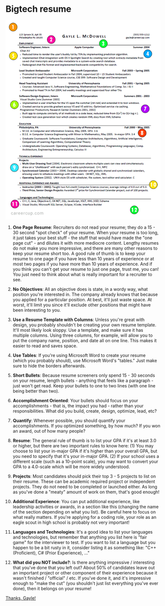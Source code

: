 # Bigtech resume

![Bigtech resume](./images/bigtech-resume.gif)

1. **One Page Resume**: Recruiters do not read your resume; they do a 15 - 30 second "spot check" of your resume. When your resume is too long, it just takes your best stuff - the stuff that would have made the "one page cut" - and dilutes it with more mediocre content. Lengthy resumes do not make you more impressive, and there are many other reasons to keep your resume short too. A good rule of thumb is to keep your resume to one page if you have less than 10 years of experience or at most two pages if you have more than 10 years of experience. And if you think you can't get your resume to just one page, trust me, you can! You just need to think about what is really important for a recruiter to see.

2. **No Objectives**: All an objective does is state, in a wordy way, what position you're interested in. The company already knows that because you applied for a particular position. At best, it'll just waste space. At worst, it'll limit you since it'll exclude other positions that might have been interesting to you.

3. **Use a Resume Template with Columns**: Unless you're great with design, you probably shouldn't be creating your own resume template. It'll most likely look sloppy. Use a template, and make sure it has multiple columns. Using three columns, for example, will allow you to put the company name, position, and date all on one line. This makes it easier to read and saves space.

4. **Use Tables**: If you're using Microsoft Word to create your resume (which you probably should), use Microsoft Word's "tables." Just make sure to hide the borders afterwards.

5. **Short Bullets**: Because resume screeners only spend 15 - 30 seconds on your resume, length bullets - anything that feels like a paragraph - just won't get read. Keep your bullets to one to two lines (with one line being better than two).

6. **Accomplishment Oriented**: Your bullets should focus on your accomplishments - that is, the impact you had - rather than your responsibilities. What did you build, create, design, optimize, lead, etc?

7. **Quantify**: Whenever possible, you should quantify your accomplishments. If you optimized something, by how much? If you won an award, out of how many people?

8. **Resume**: The general rule of thumb is to list your GPA if it's at least 3.0 or higher, but there are two important rules to know here: (1) You may choose to list your in-major GPA if it's higher than your overall GPA, but you need to specify that it's your in-major GPA. (2) If your school uses a different scale (such as a 10-point scale), you may want to convert your GPA to a 4.0-scale which will be more widely understood.

9. **Projects**: Most candidates should pick their top 3 - 5 projects to list on their resume. These can be academic required project or independent projects. They do not need to be completed or launched either. As long as you've done a "meaty" amount of work on them, that's good enough!

10. **Additional Experience**: You can put additional experience, like leadership activities or awards, in a section like this (changing the name of the section depending on what you list). Be careful here to focus on what really matters. If you're applying for a coding role, your role as an eagle scout in high school is probably not very important!

11. **Languages and Technologies**: It's a good idea to list your languages and technologies, but remember that anything you list here is "fair game" for the interviewer to test. If you want to list a language but you happen to be a bit rusty in it, consider listing it as something like: "C++ (Proficient), C# (Prior Experience), ..."

12. **What did you NOT include?**: Is there anything impressive / interesting that you've done that you left out? About 50% of candidates leave out an important project or other component of their experience because it wasn't finished / "official" / etc. If you've done it, and it's impressive enough to "make the cut" (you shouldn't just list everything you've ever done), then it belongs on your resume!

[Thanks, Gayle!](https://www.careercup.com/resume)
